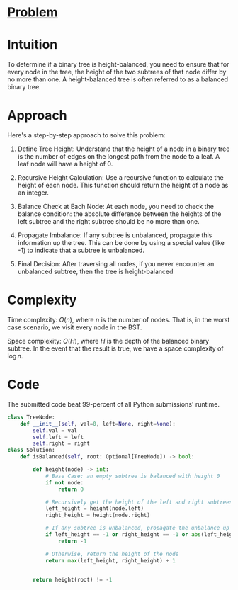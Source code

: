 # [Problem](https://leetcode.com/problems/balanced-binary-tree/description/)

# Intuition
To determine if a binary tree is height-balanced, you need to ensure that for every node in the tree, the height of the two subtrees of that node differ by no more than one. A height-balanced tree is often referred to as a balanced binary tree.

# Approach
Here's a step-by-step approach to solve this problem:

1. Define Tree Height: Understand that the height of a node in a binary tree is the number of edges on the longest path from the node to a leaf. A leaf node will have a height of 0.

2. Recursive Height Calculation: Use a recursive function to calculate the height of each node. This function should return the height of a node as an integer.

3. Balance Check at Each Node: At each node, you need to check the balance condition: the absolute difference between the heights of the left subtree and the right subtree should be no more than one.

4. Propagate Imbalance: If any subtree is unbalanced, propagate this information up the tree. This can be done by using a special value (like -1) to indicate that a subtree is unbalanced.

5. Final Decision: After traversing all nodes, if you never encounter an unbalanced subtree, then the tree is height-balanced

# Complexity
Time complexity: $O(n)$, where $n$ is the number of nodes. That is, in the worst case scenario, we visit every node in the BST.

Space complexity: $O(H)$, where $H$ is the depth of the balanced binary subtree. In the event that the result is true, we have a space complexity of $\log{n}$.


# Code
The submitted code beat 99-percent of all Python submissions' runtime.

```python
class TreeNode:
    def __init__(self, val=0, left=None, right=None):
        self.val = val
        self.left = left
        self.right = right
class Solution:
    def isBalanced(self, root: Optional[TreeNode]) -> bool:

        def height(node) -> int:
            # Base Case: an empty subtree is balanced with height 0
            if not node:
                return 0

            # Recursively get the height of the left and right subtrees
            left_height = height(node.left)
            right_height = height(node.right)

            # If any subtree is unbalanced, propagate the unbalance up
            if left_height == -1 or right_height == -1 or abs(left_height - right_height) > 1:
                return -1

            # Otherwise, return the height of the node
            return max(left_height, right_height) + 1


        return height(root) != -1
```
